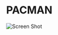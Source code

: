 # PACMAN
![Screen Shot](https://user-images.githubusercontent.com/29016489/127257862-c7ab44b7-09d1-4dac-b430-289909a2f10c.png)
